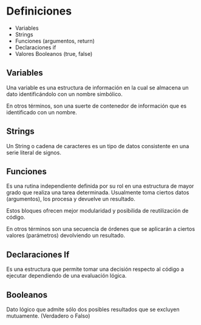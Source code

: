 # Definiciones

- Variables
- Strings
- Funciones (argumentos, return)
- Declaraciones if
- Valores Booleanos (true, false)

## Variables

Una variable es una estructura de información en la cual se almacena un dato identificándolo con un nombre simbólico.

En otros términos, son una suerte de contenedor de información que es identificado con un nombre.

## Strings

Un String o cadena de caracteres es un tipo de datos consistente en una serie literal de signos.

## Funciones

Es una rutina independiente definida por su rol en una estructura de mayor grado que realiza una tarea determinada.
Usualmente toma ciertos datos (argumentos), los procesa y devuelve un resultado. 

Estos bloques ofrecen mejor modularidad y posibilida de reutilización de código.

En otros términos son una secuencia de órdenes que se aplicarán a ciertos valores (parámetros) devolviendo un resultado.

## Declaraciones If

Es una estructura que permite tomar una decisión respecto al código a ejecutar dependiendo de una evaluación lógica.

## Booleanos

Dato lógico que admite sólo dos posibles resultados que se excluyen mutuamente. (Verdadero o Falso)
